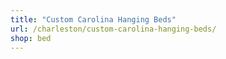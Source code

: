 ```yaml
---
title: "Custom Carolina Hanging Beds"
url: /charleston/custom-carolina-hanging-beds/
shop: bed
---
```

